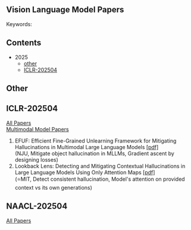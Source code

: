 ## Vision Language Model Papers
Keywords: 

## Contents
- 2025
  - [other](#other)
  - [ICLR-202504](#iclr-202504)

## Other


## ICLR-202504
[All Papers](https://openreview.net/group?id=ICLR.cc/2025/Conference#tab-accept-oral)  
[Multimodal Model Papers](https://iclr2025.vizhub.ai/?brushed=%255B%255B179.62503051757812%252C18.363710403442383%255D%252C%255B330.3000183105469%252C234.6387176513672%255D%255D)

1.  EFUF: Efficient Fine-Grained Unlearning Framework for Mitigating Hallucinations in Multimodal Large Language Models  [[pdf]](https://aclanthology.org/2024.emnlp-main.67/)  
    (NJU, Mitigate object hallucination in MLLMs, Gradient ascent by designing losses)
2.  Lookback Lens: Detecting and Mitigating Contextual Hallucinations in Large Language Models Using Only Attention Maps  [[pdf]](https://aclanthology.org/2024.emnlp-main.84/)  
    (⭐️MIT, Detect consistent hallucination, Model's attention on provided context vs its own generations)


## NAACL-202504
[All Papers](https://aclanthology.org/events/naacl-2025/)
<!--stackedit_data:
eyJoaXN0b3J5IjpbLTE5NDM2Mjg0OTIsNzA0NjUzODc0LC0xMz
UwOTIxMjA1LDEyNzYxOTg3OTQsMTg0NTY5MjgwMSwtMTYwNTQx
MDYxMSw0NzcwMTE4ODEsMTIyNjU1MjczMSw1MTY1NzQyMTcsMj
AzOTE5MDY1LDcyODE0OTg4OV19
-->